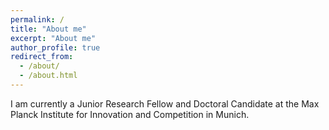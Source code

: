```yaml
---
permalink: /
title: "About me"
excerpt: "About me"
author_profile: true
redirect_from: 
  - /about/
  - /about.html
---
```


I am currently a Junior Research Fellow and Doctoral Candidate at the Max Planck Institute for Innovation and Competition in Munich.
